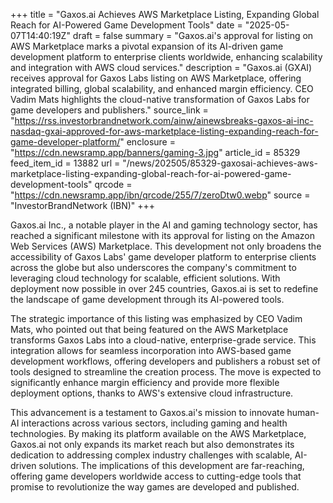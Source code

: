 +++
title = "Gaxos.ai Achieves AWS Marketplace Listing, Expanding Global Reach for AI-Powered Game Development Tools"
date = "2025-05-07T14:40:19Z"
draft = false
summary = "Gaxos.ai's approval for listing on AWS Marketplace marks a pivotal expansion of its AI-driven game development platform to enterprise clients worldwide, enhancing scalability and integration with AWS cloud services."
description = "Gaxos.ai (GXAI) receives approval for Gaxos Labs listing on AWS Marketplace, offering integrated billing, global scalability, and enhanced margin efficiency. CEO Vadim Mats highlights the cloud-native transformation of Gaxos Labs for game developers and publishers."
source_link = "https://rss.investorbrandnetwork.com/ainw/ainewsbreaks-gaxos-ai-inc-nasdaq-gxai-approved-for-aws-marketplace-listing-expanding-reach-for-game-developer-platform/"
enclosure = "https://cdn.newsramp.app/banners/gaming-3.jpg"
article_id = 85329
feed_item_id = 13882
url = "/news/202505/85329-gaxosai-achieves-aws-marketplace-listing-expanding-global-reach-for-ai-powered-game-development-tools"
qrcode = "https://cdn.newsramp.app/ibn/qrcode/255/7/zeroDtw0.webp"
source = "InvestorBrandNetwork (IBN)"
+++

<p>Gaxos.ai Inc., a notable player in the AI and gaming technology sector, has reached a significant milestone with its approval for listing on the Amazon Web Services (AWS) Marketplace. This development not only broadens the accessibility of Gaxos Labs' game developer platform to enterprise clients across the globe but also underscores the company's commitment to leveraging cloud technology for scalable, efficient solutions. With deployment now possible in over 245 countries, Gaxos.ai is set to redefine the landscape of game development through its AI-powered tools.</p><p>The strategic importance of this listing was emphasized by CEO Vadim Mats, who pointed out that being featured on the AWS Marketplace transforms Gaxos Labs into a cloud-native, enterprise-grade service. This integration allows for seamless incorporation into AWS-based game development workflows, offering developers and publishers a robust set of tools designed to streamline the creation process. The move is expected to significantly enhance margin efficiency and provide more flexible deployment options, thanks to AWS's extensive cloud infrastructure.</p><p>This advancement is a testament to Gaxos.ai's mission to innovate human-AI interactions across various sectors, including gaming and health technologies. By making its platform available on the AWS Marketplace, Gaxos.ai not only expands its market reach but also demonstrates its dedication to addressing complex industry challenges with scalable, AI-driven solutions. The implications of this development are far-reaching, offering game developers worldwide access to cutting-edge tools that promise to revolutionize the way games are developed and published.</p>
